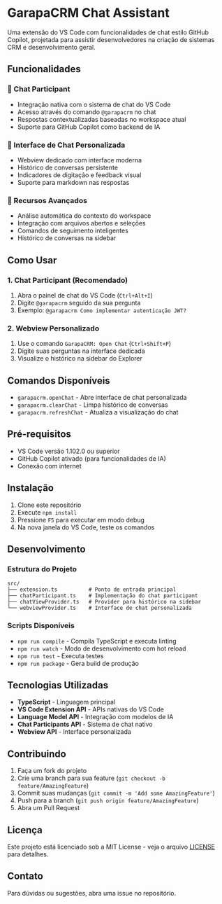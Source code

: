 # GarapaCRM Chat Assistant

Uma extensão do VS Code com funcionalidades de chat estilo GitHub Copilot, projetada para assistir desenvolvedores na criação de sistemas CRM e desenvolvimento geral.

## Funcionalidades

### 🤖 Chat Participant
- Integração nativa com o sistema de chat do VS Code
- Acesso através do comando `@garapacrm` no chat
- Respostas contextualizadas baseadas no workspace atual
- Suporte para GitHub Copilot como backend de IA

### 💬 Interface de Chat Personalizada
- Webview dedicado com interface moderna
- Histórico de conversas persistente
- Indicadores de digitação e feedback visual
- Suporte para markdown nas respostas

### 🎯 Recursos Avançados
- Análise automática do contexto do workspace
- Integração com arquivos abertos e seleções
- Comandos de seguimento inteligentes
- Histórico de conversas na sidebar

## Como Usar

### 1. Chat Participant (Recomendado)
1. Abra o painel de chat do VS Code (`Ctrl+Alt+I`)
2. Digite `@garapacrm` seguido da sua pergunta
3. Exemplo: `@garapacrm Como implementar autenticação JWT?`

### 2. Webview Personalizado
1. Use o comando `GarapaCRM: Open Chat` (`Ctrl+Shift+P`)
2. Digite suas perguntas na interface dedicada
3. Visualize o histórico na sidebar do Explorer

## Comandos Disponíveis

- `garapacrm.openChat` - Abre interface de chat personalizada
- `garapacrm.clearChat` - Limpa histórico de conversas
- `garapacrm.refreshChat` - Atualiza a visualização do chat

## Pré-requisitos

- VS Code versão 1.102.0 ou superior
- GitHub Copilot ativado (para funcionalidades de IA)
- Conexão com internet

## Instalação

1. Clone este repositório
2. Execute `npm install`
3. Pressione `F5` para executar em modo debug
4. Na nova janela do VS Code, teste os comandos

## Desenvolvimento

### Estrutura do Projeto
```
src/
├── extension.ts          # Ponto de entrada principal
├── chatParticipant.ts    # Implementação do chat participant
├── chatViewProvider.ts   # Provider para histórico na sidebar
└── webviewProvider.ts    # Interface de chat personalizada
```

### Scripts Disponíveis

- `npm run compile` - Compila TypeScript e executa linting
- `npm run watch` - Modo de desenvolvimento com hot reload
- `npm run test` - Executa testes
- `npm run package` - Gera build de produção

## Tecnologias Utilizadas

- **TypeScript** - Linguagem principal
- **VS Code Extension API** - APIs nativas do VS Code
- **Language Model API** - Integração com modelos de IA
- **Chat Participants API** - Sistema de chat nativo
- **Webview API** - Interface personalizada

## Contribuindo

1. Faça um fork do projeto
2. Crie uma branch para sua feature (`git checkout -b feature/AmazingFeature`)
3. Commit suas mudanças (`git commit -m 'Add some AmazingFeature'`)
4. Push para a branch (`git push origin feature/AmazingFeature`)
5. Abra um Pull Request

## Licença

Este projeto está licenciado sob a MIT License - veja o arquivo [LICENSE](LICENSE) para detalhes.

## Contato

Para dúvidas ou sugestões, abra uma issue no repositório.
